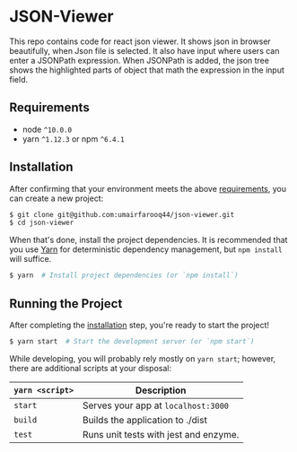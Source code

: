 # JSON-Viewer
This repo contains code for react json viewer. It shows json in browser beautifully, when Json file is selected. It also have input where users can enter a JSONPath expression. When JSONPath is added, the json tree shows the highlighted parts of object that math the expression in the input field.


## Requirements
* node `^10.0.0`
* yarn `^1.12.3` or npm `^6.4.1`

## Installation

After confirming that your environment meets the above [requirements](#requirements), you can create a new project:

```bash
$ git clone git@github.com:umairfarooq44/json-viewer.git
$ cd json-viewer
```

When that's done, install the project dependencies. It is recommended that you use [Yarn](https://yarnpkg.com/) for deterministic dependency management, but `npm install` will suffice.

```bash
$ yarn  # Install project dependencies (or `npm install`)
```

## Running the Project

After completing the [installation](#installation) step, you're ready to start the project!

```bash
$ yarn start  # Start the development server (or `npm start`)
```

While developing, you will probably rely mostly on `yarn start`; however, there are additional scripts at your disposal:

|`yarn <script>`    |Description|
|-------------------|-----------|
|`start`            |Serves your app at `localhost:3000`|
|`build`            |Builds the application to ./dist|
|`test`             |Runs unit tests with jest and enzyme.|